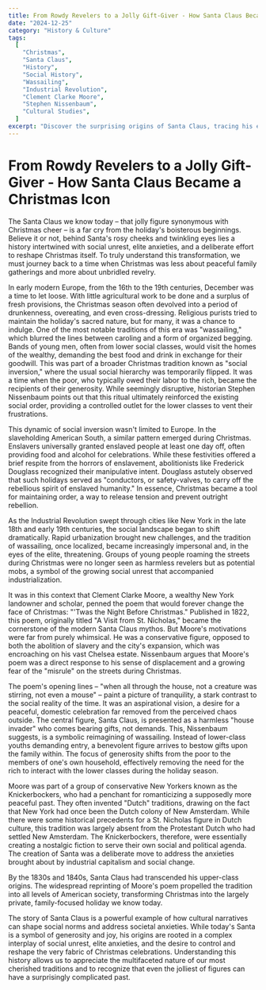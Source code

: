 ```yaml
---
title: From Rowdy Revelers to a Jolly Gift-Giver - How Santa Claus Became a Christmas Icon
date: "2024-12-25"
category: "History & Culture"
tags:
  [
    "Christmas",
    "Santa Claus",
    "History",
    "Social History",
    "Wassailing",
    "Industrial Revolution",
    "Clement Clarke Moore",
    "Stephen Nissenbaum",
    "Cultural Studies",
  ]
excerpt: "Discover the surprising origins of Santa Claus, tracing his evolution from a symbol of social unrest to the beloved figure of Christmas cheer. Explore how historical context, from European wassailing traditions to the anxieties of 19th-century New York, shaped the Santa we know today."
---
```


# From Rowdy Revelers to a Jolly Gift-Giver - How Santa Claus Became a Christmas Icon

The Santa Claus we know today – that jolly figure synonymous with Christmas cheer – is a far cry from the holiday's boisterous beginnings. Believe it or not, behind Santa's rosy cheeks and twinkling eyes lies a history intertwined with social unrest, elite anxieties, and a deliberate effort to reshape Christmas itself. To truly understand this transformation, we must journey back to a time when Christmas was less about peaceful family gatherings and more about unbridled revelry.

In early modern Europe, from the 16th to the 19th centuries, December was a time to let loose. With little agricultural work to be done and a surplus of fresh provisions, the Christmas season often devolved into a period of drunkenness, overeating, and even cross-dressing. Religious purists tried to maintain the holiday's sacred nature, but for many, it was a chance to indulge. One of the most notable traditions of this era was "wassailing," which blurred the lines between caroling and a form of organized begging. Bands of young men, often from lower social classes, would visit the homes of the wealthy, demanding the best food and drink in exchange for their goodwill. This was part of a broader Christmas tradition known as "social inversion," where the usual social hierarchy was temporarily flipped. It was a time when the poor, who typically owed their labor to the rich, became the recipients of their generosity. While seemingly disruptive, historian Stephen Nissenbaum points out that this ritual ultimately reinforced the existing social order, providing a controlled outlet for the lower classes to vent their frustrations.

This dynamic of social inversion wasn't limited to Europe. In the slaveholding American South, a similar pattern emerged during Christmas. Enslavers universally granted enslaved people at least one day off, often providing food and alcohol for celebrations. While these festivities offered a brief respite from the horrors of enslavement, abolitionists like Frederick Douglass recognized their manipulative intent. Douglass astutely observed that such holidays served as "conductors, or safety-valves, to carry off the rebellious spirit of enslaved humanity." In essence, Christmas became a tool for maintaining order, a way to release tension and prevent outright rebellion.

As the Industrial Revolution swept through cities like New York in the late 18th and early 19th centuries, the social landscape began to shift dramatically. Rapid urbanization brought new challenges, and the tradition of wassailing, once localized, became increasingly impersonal and, in the eyes of the elite, threatening. Groups of young people roaming the streets during Christmas were no longer seen as harmless revelers but as potential mobs, a symbol of the growing social unrest that accompanied industrialization.

It was in this context that Clement Clarke Moore, a wealthy New York landowner and scholar, penned the poem that would forever change the face of Christmas: "'Twas the Night Before Christmas." Published in 1822, this poem, originally titled "A Visit from St. Nicholas," became the cornerstone of the modern Santa Claus mythos. But Moore's motivations were far from purely whimsical. He was a conservative figure, opposed to both the abolition of slavery and the city's expansion, which was encroaching on his vast Chelsea estate. Nissenbaum argues that Moore's poem was a direct response to his sense of displacement and a growing fear of the "misrule" on the streets during Christmas.

The poem's opening lines – "when all through the house, not a creature was stirring, not even a mouse" – paint a picture of tranquility, a stark contrast to the social reality of the time. It was an aspirational vision, a desire for a peaceful, domestic celebration far removed from the perceived chaos outside. The central figure, Santa Claus, is presented as a harmless "house invader" who comes bearing gifts, not demands. This, Nissenbaum suggests, is a symbolic reimagining of wassailing. Instead of lower-class youths demanding entry, a benevolent figure arrives to bestow gifts upon the family within. The focus of generosity shifts from the poor to the members of one's own household, effectively removing the need for the rich to interact with the lower classes during the holiday season.

Moore was part of a group of conservative New Yorkers known as the Knickerbockers, who had a penchant for romanticizing a supposedly more peaceful past. They often invented "Dutch" traditions, drawing on the fact that New York had once been the Dutch colony of New Amsterdam. While there were some historical precedents for a St. Nicholas figure in Dutch culture, this tradition was largely absent from the Protestant Dutch who had settled New Amsterdam. The Knickerbockers, therefore, were essentially creating a nostalgic fiction to serve their own social and political agenda. The creation of Santa was a deliberate move to address the anxieties brought about by industrial capitalism and social change.

By the 1830s and 1840s, Santa Claus had transcended his upper-class origins. The widespread reprinting of Moore's poem propelled the tradition into all levels of American society, transforming Christmas into the largely private, family-focused holiday we know today.

The story of Santa Claus is a powerful example of how cultural narratives can shape social norms and address societal anxieties. While today's Santa is a symbol of generosity and joy, his origins are rooted in a complex interplay of social unrest, elite anxieties, and the desire to control and reshape the very fabric of Christmas celebrations. Understanding this history allows us to appreciate the multifaceted nature of our most cherished traditions and to recognize that even the jolliest of figures can have a surprisingly complicated past.
